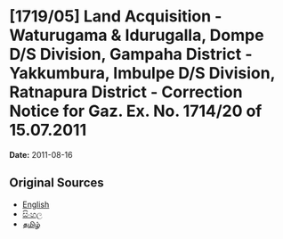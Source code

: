 # [1719/05] Land Acquisition - Waturugama & Idurugalla, Dompe D/S Division, Gampaha District - Yakkumbura, Imbulpe D/S Division, Ratnapura District - Correction Notice for Gaz. Ex. No. 1714/20 of 15.07.2011

**Date:** 2011-08-16

## Original Sources

- [English](https://documents.gov.lk/view/extra-gazettes/2011/8/1719-05_E.pdf)
- [සිංහල](https://documents.gov.lk/view/extra-gazettes/2011/8/1719-05_S.pdf)
- [தமிழ்](https://documents.gov.lk/view/extra-gazettes/2011/8/1719-05_T.pdf)
